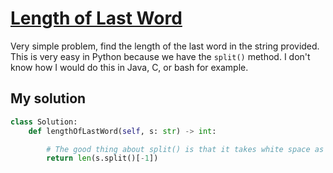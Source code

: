 # [Length of Last Word](https://leetcode.com/problems/length-of-last-word/)

Very simple problem, find the length of the last word in the string provided. This is very easy in Python because we have the `split()` method. I don't know how I would do this in Java, C, or bash for example.

## My solution

```python
class Solution:
    def lengthOfLastWord(self, s: str) -> int:

        # The good thing about split() is that it takes white space as the default delimiter.
        return len(s.split()[-1])
```
